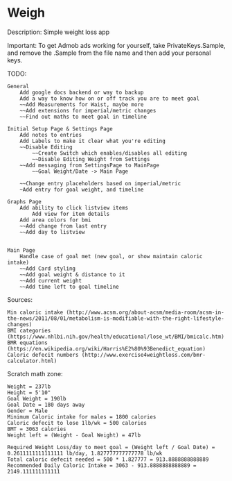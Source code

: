 # Weigh

Description: Simple weight loss app

Important: To get Admob ads working for yourself, take PrivateKeys.Sample,
		   and remove the .Sample from the file name and then add your personal keys.


TODO:

	General
		Add google docs backend or way to backup
		Add a way to know how on or off track you are to meet goal
		~~Add Measurements for Waist, maybe more
		~~Add extensions for imperial/metric changes
		~~Find out maths to meet goal in timeline

	Initial Setup Page & Settings Page
		Add notes to entries
		Add Labels to make it clear what you're editing
		~~Disable Editing
			~~Create Switch which enables/disables all editing
			~~Disable Editing Weight from Settings
		~~Add messaging from SettingsPage to MainPage
			~~Goal Weight/Date -> Main Page
		
		~~Change entry placeholders based on imperial/metric
		~Add entry for goal weight, and timeline

	Graphs Page
		Add ability to click listview items
			Add view for item details
		Add area colors for bmi
		~~Add change from last entry
		~~Add day to listview
		

	Main Page
		Handle case of goal met (new goal, or show maintain caloric intake)
		~~Add Card styling
		~~Add goal weight & distance to it
		~~Add current weight
		~~Add time left to goal timeline


Sources:

	Min caloric intake (http://www.acsm.org/about-acsm/media-room/acsm-in-the-news/2011/08/01/metabolism-is-modifiable-with-the-right-lifestyle-changes)
	BMI categories (https://www.nhlbi.nih.gov/health/educational/lose_wt/BMI/bmicalc.htm)
	BMR equations (https://en.wikipedia.org/wiki/Harris%E2%80%93Benedict_equation)
	Caloric defecit numbers (http://www.exercise4weightloss.com/bmr-calculator.html)


Scratch math zone:

	Weight = 237lb
	Height = 5'10"
	Goal Weight = 190lb
	Goal Date = 180 days away
	Gender = Male
	Minimum Caloric intake for males = 1800 calories
	Caloric defecit to lose 1lb/wk = 500 calories
	BMT = 3063 calories
	Weight left = (Weight - Goal Weight) = 47lb

	Required Weight Loss/day to meet goal = (Weight left / Goal Date) = 0.2611111111111111 lb/day, 1.827777777777778 lb/wk
	Total caloric defecit needed = 500 * 1.827777 = 913.8888888888889
	Recommended Daily Caloric Intake = 3063 - 913.8888888888889 = 2149.111111111111
